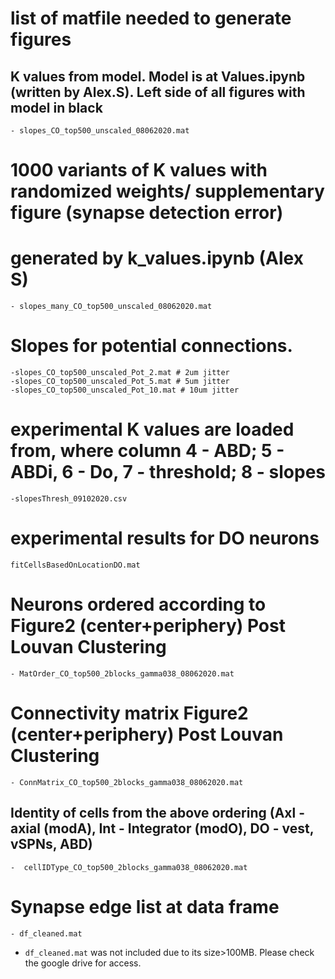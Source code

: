 # list of matfile needed to generate figures

## K values from model. Model is at Values.ipynb (written by Alex.S). Left side of all figures with model in black
	- slopes_CO_top500_unscaled_08062020.mat

# 1000 variants of K values with randomized weights/ supplementary figure (synapse detection error)
# generated by k_values.ipynb (Alex S)
	- slopes_many_CO_top500_unscaled_08062020.mat

# Slopes for potential connections. 
	-slopes_CO_top500_unscaled_Pot_2.mat # 2um jitter
	-slopes_CO_top500_unscaled_Pot_5.mat # 5um jitter
	-slopes_CO_top500_unscaled_Pot_10.mat # 10um jitter

# experimental K values are loaded from, where column 4 - ABD; 5 - ABDi, 6 - Do, 7 - threshold; 8 - slopes
	-slopesThresh_09102020.csv

# experimental results for DO neurons
	fitCellsBasedOnLocationDO.mat
	
# Neurons ordered according to Figure2 (center+periphery) Post Louvan Clustering
	- MatOrder_CO_top500_2blocks_gamma038_08062020.mat

# Connectivity matrix Figure2 (center+periphery) Post Louvan Clustering
	- ConnMatrix_CO_top500_2blocks_gamma038_08062020.mat

## Identity of cells from the above ordering (Axl - axial (modA), Int - Integrator (modO), DO - vest, vSPNs, ABD) 
 	-  cellIDType_CO_top500_2blocks_gamma038_08062020.mat

# Synapse edge list at data frame
	- df_cleaned.mat
- `df_cleaned.mat` was not included due to its size>100MB. Please check the google drive for access.


